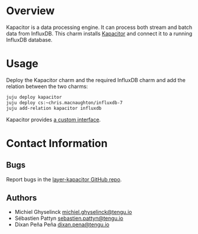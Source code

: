 # Overview

Kapacitor is a data processing engine.  It can process both stream and batch
data from InfluxDB. This charm installs [Kapacitor](https://docs.influxdata.com/kapacitor)
and connect it to a running InfluxDB database.

# Usage

Deploy the Kapacitor charm and the required InfluxDB charm and add the relation between the two charms:

```bash
juju deploy kapacitor
juju deploy cs:~chris.macnaughton/influxdb-7
juju add-relation kapacitor influxdb
```
Kapacitor provides [a custom interface](https://github.com/tengu-team/interface-kapacitor).

# Contact Information

## Bugs

Report bugs in the [layer-kapacitor GitHub repo](https://github.com/tengu-team/layer-kapacitor/issues).

## Authors

 - Michiel Ghyselinck <michiel.ghyselinck@tengu.io>
 - Sébastien Pattyn <sebastien.pattyn@tengu.io>
 - Dixan Peña Peña <dixan.pena@tengu.io>
